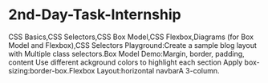 # 2nd-Day-Task-Internship
CSS Basics,CSS Selectors,CSS Box Model,CSS Flexbox,Diagrams (for Box Model and Flexbox),CSS Selectors Playground:Create a sample blog layout with Multiple class selectors.Box Model Demo:Margin, border, padding, content  Use different ackground colors to highlight each section Apply box-sizing:border-box.Flexbox Layout:horizontal navbarA 3-column.
